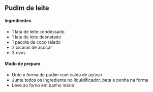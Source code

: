 ## Pudim de leite

#### Ingredientes

- 1 lata de leite condessado
- 1 lata de leite desnatado
- 1 pacote de coco ralado
- 2 xícaras de açúcar
- 3 ovos

#### Modo de preparo

- Unte a forma de pudim com calda de açúcar
- Junte todos os ingrediente no liquidificador, bata e ponha na forma
- Leve ao forno em banho maria

















